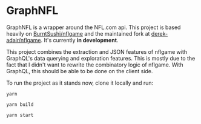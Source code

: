 # GraphNFL

GraphNFL is a wrapper around the NFL.com api. This project is based heavily on [BurntSushi/nflgame](https://github.com/BurntSushi/nflgame) and the maintained fork at [derek-adair/nflgame](https://github.com/derek-adair/nflgame). It's currently **in development**.

This project combines the extraction and JSON features of nflgame with GraphQL's data querying and exploration features. This is mostly due to the fact that I didn't want to rewrite the combinatory logic of nflgame. With GraphQL, this should be able to be done on the client side.

To run the project as it stands now, clone it locally and run:

``` code
yarn

yarn build

yarn start
```
